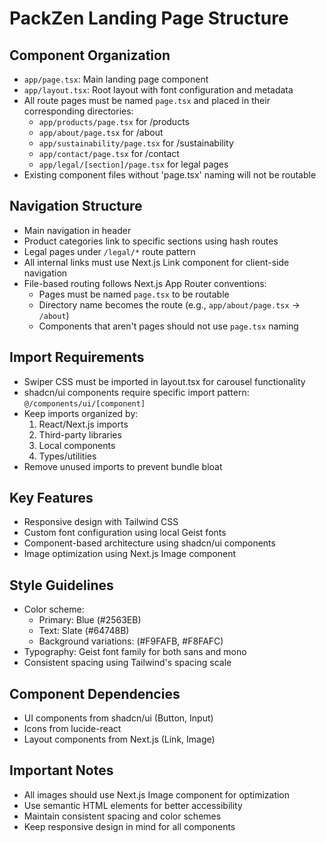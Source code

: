 # PackZen Landing Page Structure

## Component Organization
- `app/page.tsx`: Main landing page component
- `app/layout.tsx`: Root layout with font configuration and metadata
- All route pages must be named `page.tsx` and placed in their corresponding directories:
  - `app/products/page.tsx` for /products
  - `app/about/page.tsx` for /about
  - `app/sustainability/page.tsx` for /sustainability
  - `app/contact/page.tsx` for /contact
  - `app/legal/[section]/page.tsx` for legal pages
- Existing component files without 'page.tsx' naming will not be routable

## Navigation Structure
- Main navigation in header
- Product categories link to specific sections using hash routes
- Legal pages under `/legal/*` route pattern
- All internal links must use Next.js Link component for client-side navigation
- File-based routing follows Next.js App Router conventions:
  - Pages must be named `page.tsx` to be routable
  - Directory name becomes the route (e.g., `app/about/page.tsx` → `/about`)
  - Components that aren't pages should not use `page.tsx` naming

## Import Requirements
- Swiper CSS must be imported in layout.tsx for carousel functionality
- shadcn/ui components require specific import pattern: `@/components/ui/[component]`
- Keep imports organized by:
  1. React/Next.js imports
  2. Third-party libraries
  3. Local components
  4. Types/utilities
- Remove unused imports to prevent bundle bloat

## Key Features
- Responsive design with Tailwind CSS
- Custom font configuration using local Geist fonts
- Component-based architecture using shadcn/ui components
- Image optimization using Next.js Image component

## Style Guidelines
- Color scheme: 
  - Primary: Blue (#2563EB)
  - Text: Slate (#64748B)
  - Background variations: (#F9FAFB, #F8FAFC)
- Typography: Geist font family for both sans and mono
- Consistent spacing using Tailwind's spacing scale

## Component Dependencies
- UI components from shadcn/ui (Button, Input)
- Icons from lucide-react
- Layout components from Next.js (Link, Image)

## Important Notes
- All images should use Next.js Image component for optimization
- Use semantic HTML elements for better accessibility
- Maintain consistent spacing and color schemes
- Keep responsive design in mind for all components
